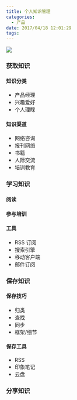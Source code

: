 ```yaml
---
title: 个人知识管理
categories:
  - 产品
date: 2017/04/18 12:01:29
tags:
---
```


![](http://pics.naaln.com/blog/2019-01-14-032052.jpg-basicBlog)

### 获取知识

#### 知识分类

- 产品经理
- 兴趣爱好
- 个人理睬

#### 知识渠道

- 网络咨询
- 报刊网络
- 书籍
- 人际交流
- 培训教育

### 学习知识

#### 阅读

#### 参与培训

#### 工具

- RSS 订阅
- 搜索引擎
- 移动客户端
- 邮件订阅

### 保存知识

#### 保存技巧

- 归类
- 查找
- 同步
- 框架/细节

#### 保存工具

- RSS
- 印象笔记
- 云盘

### 分享知识
